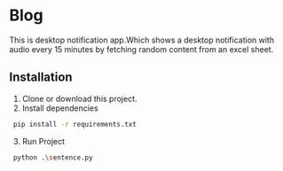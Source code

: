 
# Blog

This is desktop notification app.Which shows a desktop notification with audio every 15 minutes by fetching random content from an excel sheet.


## Installation

1. Clone or download this project.
2. Install dependencies

```bash
 pip install -r requirements.txt
```

3. Run Project
```bash
 python .\sentence.py
```


    
